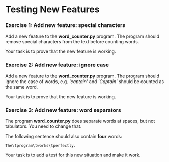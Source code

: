 
# Testing New Features

### Exercise 1: Add new feature: special characters
Add a new feature to the **word_counter.py** program. The program should remove special characters from the text before counting words.

Your task is to prove that the new feature is working.

### Exercise 2: Add new feature: ignore case
Add a new feature to the **word_counter.py** program. The program should ignore the case of words, e.g. *'captain'* and *'Captain'* should be counted as the same word.

Your task is to prove that the new feature is working.

### Exercise 3: Add new feature: word separators
The program **word_counter.py** does separate words at spaces, but not tabulators. You need to change that.

The following sentence should also contain **four** words:

    The\tprogram\tworks\tperfectly.

Your task is to add a test for this new situation and make it work.
